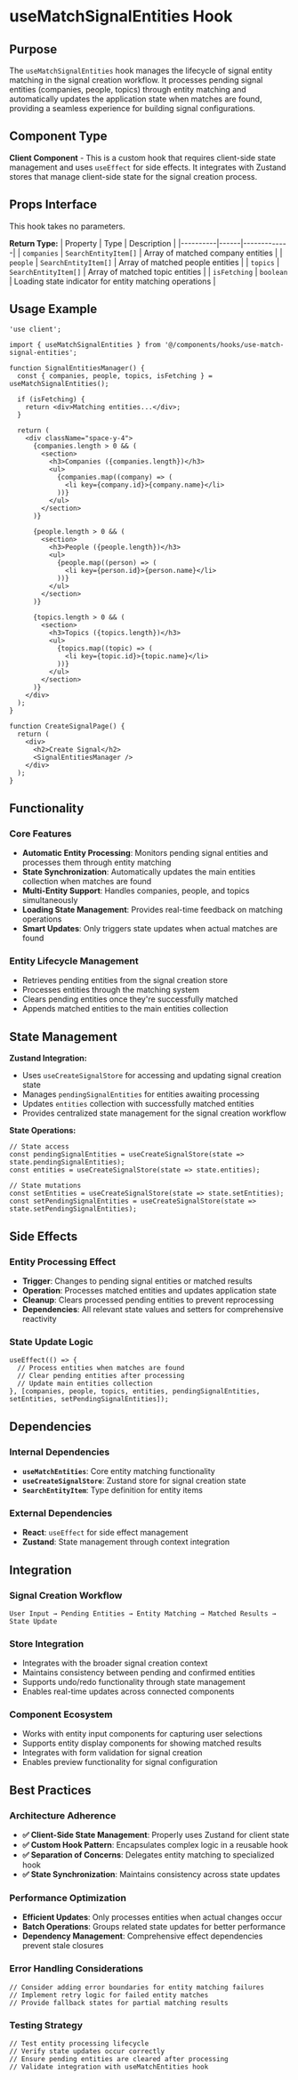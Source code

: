 # useMatchSignalEntities Hook

## Purpose

The `useMatchSignalEntities` hook manages the lifecycle of signal entity matching in the signal creation workflow. It processes pending signal entities (companies, people, topics) through entity matching and automatically updates the application state when matches are found, providing a seamless experience for building signal configurations.

## Component Type

**Client Component** - This is a custom hook that requires client-side state management and uses `useEffect` for side effects. It integrates with Zustand stores that manage client-side state for the signal creation process.

## Props Interface

This hook takes no parameters.

**Return Type:**
| Property | Type | Description |
|----------|------|-------------|
| `companies` | `SearchEntityItem[]` | Array of matched company entities |
| `people` | `SearchEntityItem[]` | Array of matched people entities |
| `topics` | `SearchEntityItem[]` | Array of matched topic entities |
| `isFetching` | `boolean` | Loading state indicator for entity matching operations |

## Usage Example

```tsx
'use client';

import { useMatchSignalEntities } from '@/components/hooks/use-match-signal-entities';

function SignalEntitiesManager() {
  const { companies, people, topics, isFetching } = useMatchSignalEntities();

  if (isFetching) {
    return <div>Matching entities...</div>;
  }

  return (
    <div className="space-y-4">
      {companies.length > 0 && (
        <section>
          <h3>Companies ({companies.length})</h3>
          <ul>
            {companies.map((company) => (
              <li key={company.id}>{company.name}</li>
            ))}
          </ul>
        </section>
      )}

      {people.length > 0 && (
        <section>
          <h3>People ({people.length})</h3>
          <ul>
            {people.map((person) => (
              <li key={person.id}>{person.name}</li>
            ))}
          </ul>
        </section>
      )}

      {topics.length > 0 && (
        <section>
          <h3>Topics ({topics.length})</h3>
          <ul>
            {topics.map((topic) => (
              <li key={topic.id}>{topic.name}</li>
            ))}
          </ul>
        </section>
      )}
    </div>
  );
}

function CreateSignalPage() {
  return (
    <div>
      <h2>Create Signal</h2>
      <SignalEntitiesManager />
    </div>
  );
}
```

## Functionality

### Core Features
- **Automatic Entity Processing**: Monitors pending signal entities and processes them through entity matching
- **State Synchronization**: Automatically updates the main entities collection when matches are found
- **Multi-Entity Support**: Handles companies, people, and topics simultaneously
- **Loading State Management**: Provides real-time feedback on matching operations
- **Smart Updates**: Only triggers state updates when actual matches are found

### Entity Lifecycle Management
- Retrieves pending entities from the signal creation store
- Processes entities through the matching system
- Clears pending entities once they're successfully matched
- Appends matched entities to the main entities collection

## State Management

**Zustand Integration:**
- Uses `useCreateSignalStore` for accessing and updating signal creation state
- Manages `pendingSignalEntities` for entities awaiting processing
- Updates `entities` collection with successfully matched entities
- Provides centralized state management for the signal creation workflow

**State Operations:**
```tsx
// State access
const pendingSignalEntities = useCreateSignalStore(state => state.pendingSignalEntities);
const entities = useCreateSignalStore(state => state.entities);

// State mutations
const setEntities = useCreateSignalStore(state => state.setEntities);
const setPendingSignalEntities = useCreateSignalStore(state => state.setPendingSignalEntities);
```

## Side Effects

### Entity Processing Effect
- **Trigger**: Changes to pending signal entities or matched results
- **Operation**: Processes matched entities and updates application state
- **Cleanup**: Clears processed pending entities to prevent reprocessing
- **Dependencies**: All relevant state values and setters for comprehensive reactivity

### State Update Logic
```tsx
useEffect(() => {
  // Process entities when matches are found
  // Clear pending entities after processing
  // Update main entities collection
}, [companies, people, topics, entities, pendingSignalEntities, setEntities, setPendingSignalEntities]);
```

## Dependencies

### Internal Dependencies
- **`useMatchEntities`**: Core entity matching functionality
- **`useCreateSignalStore`**: Zustand store for signal creation state
- **`SearchEntityItem`**: Type definition for entity items

### External Dependencies
- **React**: `useEffect` for side effect management
- **Zustand**: State management through context integration

## Integration

### Signal Creation Workflow
```
User Input → Pending Entities → Entity Matching → Matched Results → State Update
```

### Store Integration
- Integrates with the broader signal creation context
- Maintains consistency between pending and confirmed entities
- Supports undo/redo functionality through state management
- Enables real-time updates across connected components

### Component Ecosystem
- Works with entity input components for capturing user selections
- Supports entity display components for showing matched results
- Integrates with form validation for signal creation
- Enables preview functionality for signal configuration

## Best Practices

### Architecture Adherence
- **✅ Client-Side State Management**: Properly uses Zustand for client state
- **✅ Custom Hook Pattern**: Encapsulates complex logic in a reusable hook
- **✅ Separation of Concerns**: Delegates entity matching to specialized hook
- **✅ State Synchronization**: Maintains consistency across state updates

### Performance Optimization
- **Efficient Updates**: Only processes entities when actual changes occur
- **Batch Operations**: Groups related state updates for better performance
- **Dependency Management**: Comprehensive effect dependencies prevent stale closures

### Error Handling Considerations
```tsx
// Consider adding error boundaries for entity matching failures
// Implement retry logic for failed entity matches
// Provide fallback states for partial matching results
```

### Testing Strategy
```tsx
// Test entity processing lifecycle
// Verify state updates occur correctly
// Ensure pending entities are cleared after processing
// Validate integration with useMatchEntities hook
```